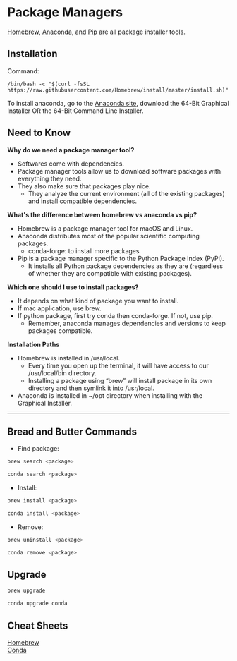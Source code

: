 Package Managers
================

<a href="https://brew.sh/" target="_blank" rel="noreferrer">Homebrew</a>, <a href="https://docs.conda.io/en/latest/" target="_blank" rel="noreferrer">Anaconda</a>, and <a href="https://pip.pypa.io/en/stable/" target="_blank" rel="noreferrer">Pip</a> are all package installer tools.

## Installation
Command:  
```
/bin/bash -c "$(curl -fsSL https://raw.githubusercontent.com/Homebrew/install/master/install.sh)"
```
To install anaconda, go to the <a href="https://www.anaconda.com/products/individual" target="_blank" rel="noreferrer">Anaconda site</a>, download the 64-Bit Graphical Installer OR the 64-Bit Command Line Installer.

## Need to Know

**Why do we need a package manager tool?**
* Softwares come with dependencies. 
* Package manager tools allow us to download software packages with everything they need.
* They also make sure that packages play nice.
    * They analyze the current environment (all of the existing packages) and install compatible dependencies. 

**What's the difference between homebrew vs anaconda vs pip?**
* Homebrew is a package manager tool for macOS and Linux.
* Anaconda distributes most of the popular scientific computing packages.
    * conda-forge: to install more packages
* Pip is a package manager specific to the Python Package Index (PyPI).
    * It installs all Python package dependencies as they are (regardless of whether they are compatible with existing packages).

**Which one should I use to install packages?**  
* It depends on what kind of package you want to install.
* If mac application, use brew.
* If python package, first try conda then conda-forge. If not, use pip.
    * Remember, anaconda manages dependencies and versions to keep packages compatible.

**Installation Paths**
* Homebrew is installed in /usr/local.
  * Every time you open up the terminal, it will have access to our /usr/local/bin directory.  
  * Installing a package using “brew” will install package in its own directory and then symlink it into /usr/local. 
* Anaconda is installed in ~/opt directory when installing with the Graphical Installer.


------
## Bread and Butter Commands

* Find package: 

```bash
brew search <package>
```

```bash
conda search <package>
```

* Install:

```bash
brew install <package>
```

```bash
conda install <package>
```

* Remove:

```bash
brew uninstall <package>
```

```bash
conda remove <package>
```

## Upgrade

```bash
brew upgrade
```

```bash
conda upgrade conda
```

## Cheat Sheets
<a href="https://devhints.io/homebrew" target="_blank" rel="noreferrer">Homebrew</a><br>
<a href="https://docs.conda.io/projects/conda/en/4.6.0/_downloads/52a95608c49671267e40c689e0bc00ca/conda-cheatsheet.pdf" target="_blank" rel="noreferrer">Conda</a>